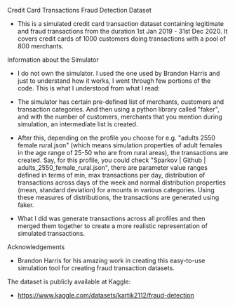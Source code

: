 Credit Card Transactions Fraud Detection Dataset
- This is a simulated credit card transaction dataset containing legitimate and fraud transactions from the duration 1st Jan 2019 - 31st Dec 2020. It covers credit cards of 1000 customers doing transactions with a pool of 800 merchants.

 Information about the Simulator
- I do not own the simulator. I used the one used by Brandon Harris and just to understand how it works, I went through few portions of the code. This is what I understood from what I read:

- The simulator has certain pre-defined list of merchants, customers and transaction categories. And then using a python library called "faker", and with the number of customers, merchants that you mention during simulation, an intermediate list is created.

- After this, depending on the profile you choose for e.g. "adults 2550 female rural.json" (which means simulation properties of adult females in the age range of 25-50 who are from rural areas), the transactions are created. Say, for this profile, you could check "Sparkov | Github | adults_2550_female_rural.json", there are parameter value ranges defined in terms of min, max transactions per day, distribution of transactions across days of the week and normal distribution properties (mean, standard deviation) for amounts in various categories. Using these measures of distributions, the transactions are generated using faker.

- What I did was generate transactions across all profiles and then merged them together to create a more realistic representation of simulated transactions.

Acknowledgements

- Brandon Harris for his amazing work in creating this easy-to-use simulation tool for creating fraud transaction datasets.

The dataset is publicly available at Kaggle:
- https://www.kaggle.com/datasets/kartik2112/fraud-detection

